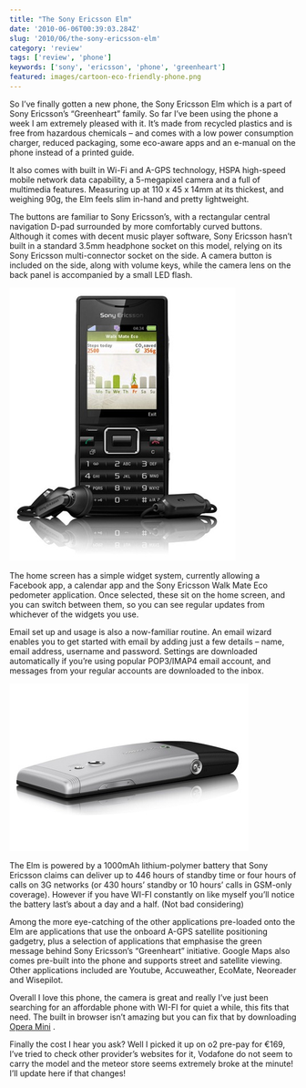 ```yaml
---
title: "The Sony Ericsson Elm"
date: '2010-06-06T00:39:03.284Z'
slug: '2010/06/the-sony-ericsson-elm'
category: 'review'
tags: ['review', 'phone']
keywords: ['sony', 'ericsson', 'phone', 'greenheart']
featured: images/cartoon-eco-friendly-phone.png
---
```


So I’ve finally gotten a new phone, the Sony Ericsson Elm which is a part of Sony Ericsson’s “Greenheart” family. So far I’ve been using the phone a week I am extremely pleased with it. It’s made from recycled plastics and is free from hazardous chemicals – and comes with a low power consumption charger, reduced packaging, some eco-aware apps and an e-manual on the phone instead of a printed guide.

It also comes with built in Wi-Fi and A-GPS technology, HSPA high-speed mobile network data capability, a 5-megapixel camera and a full of multimedia features. Measuring up at 110 x 45 x 14mm at its thickest, and weighing 90g, the Elm feels slim in-hand and pretty lightweight.

The buttons are familiar to Sony Ericsson’s, with a rectangular central navigation D-pad surrounded by more comfortably curved buttons. Although it comes with decent music player software, Sony Ericsson hasn’t built in a standard 3.5mm headphone socket on this model, relying on its Sony Ericsson multi-connector socket on the side. A camera button is included on the side, along with volume keys, while the camera lens on the back panel is accompanied by a small LED flash.

![elm_front_metalblack_latin42090.jpg](images/elm_front_metalblack_latin42090.jpg)


The home screen has a simple widget system, currently allowing a Facebook app, a calendar app and the Sony Ericsson Walk Mate Eco pedometer application. Once selected, these sit on the home screen, and you can switch between them, so you can see regular updates from whichever of the widgets you use.

Email set up and usage is also a now-familiar routine. An email wizard enables you to get started with email by adding just a few details – name, email address, username and password. Settings are downloaded automatically if you’re using popular POP3/IMAP4 email account, and messages from your regular accounts are downloaded to the inbox.

![elm_metalblack_pp09420100.jpg](images/elm_metalblack_pp09420100.jpg)

The Elm is powered by a 1000mAh lithium-polymer battery that Sony Ericsson claims can deliver up to 446 hours of standby time or four hours of calls on 3G networks (or 430 hours’ standby or 10 hours’ calls in GSM-only coverage). However if you have WI-FI constantly on like myself you’ll notice the battery last’s about a day and a half. (Not bad considering)

Among the more eye-catching of the other applications pre-loaded onto the Elm are applications that use the onboard A-GPS satellite positioning gadgetry, plus a selection of applications that emphasise the green message behind Sony Ericsson’s “Greenheart” initiative. Google Maps also comes pre-built into the phone and supports street and satellite viewing. Other applications included are Youtube, Accuweather, EcoMate, Neoreader and Wisepilot.

Overall I love this phone, the camera is great and really I’ve just been searching for an affordable phone with WI-FI for quiet a while, this fits that need. The built in browser isn’t amazing but you can fix that by downloading [Opera Mini](https://www.opera.com/mobile) .

Finally the cost I hear you ask? Well I picked it up on o2 pre-pay for €169, I’ve tried to check other provider’s websites for it, Vodafone do not seem to carry the model and the meteor store seems extremely broke at the minute! I’ll update here if that changes!